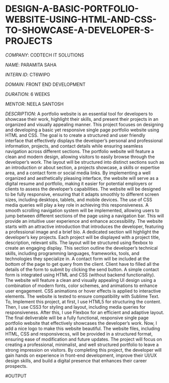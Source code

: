 # DESIGN-A-BASIC-PORTFOLIO-WEBSITE-USING-HTML-AND-CSS-TO-SHOWCASE-A-DEVELOPER-S-PROJECTS

*COMPANY*: CODTECH IT SOLUTIONS

*NAME*: PARAMITA SAHA

*INTERN ID*: CT6WIPO

*DOMAIN*: FRONT END DEVELOPMENT

*DURATION*: 6 WEEKS

*MENTOR*: NEELA SANTOSH

*DESCRIPTION*: A portfolio website is an essential tool for developers to showcase their work, highlight their skills, and present their projects in an organized and visually appealing manner. This project focuses on designing and developing a basic yet responsive single page portfolio website using HTML and CSS. The goal is to create a structured and user friendly interface that effectively displays the developer’s personal and professional information, projects, and contact details while ensuring seamless navigation across different sections. The portfolio website will feature a clean and modern design, allowing visitors to easily browse through the developer’s work. The layout will be structured into distinct sections such as an introduction or about section, a projects showcase, a skills or expertise area, and a contact form or social media links. By implementing a well organized and aesthetically pleasing interface, the website will serve as a digital resume and portfolio, making it easier for potential employers or clients to assess the developer’s capabilities. The website will be designed to be fully responsive, ensuring that it adapts smoothly to different screen sizes, including desktops, tablets, and mobile devices. The use of CSS media queries will play a key role in achieving this responsiveness. A smooth scrolling navigation system will be implemented, allowing users to jump between different sections of the page using a navigation bar. This will provide an intuitive user experience and enhance accessibility. The website starts with an attractive introduction that introduces the developer, featuring a professional image and a brief bio. A dedicated section will highlight the developer’s key projects. Each project will be displayed with a project title, description, relevant sills. The layout will be structured using flexbox to create an engaging display. This section outline the developer’s technical skills, including programming languages, frameworks, tools, and technologies they specialize in. A contact form will be included at the bottom of the page to get query from the client. Client have to filled all the details of the form to submit by clicking the send button. A simple contact form is integrated using HTML and CSS (without backend functionality). The website will feature a clean and visually appealing UI design using a combination of modern fonts, color schemes, and animations to enhance user engagement. CSS animations or hover effects is applied to interactive elements. The website is tested to ensure compatibility with Sublime Text. To, Implement this project, at first, I use HTML5 for structuring the content. Then, I use CSS3 for styling and layout, including media queries for responsiveness. After this, I use Flexbox for an efficient and adaptive layout. The final deliverable will be a fully functional, responsive single page portfolio website that effectively showcases the developer’s work. Now, I add a nice logo to make this website beautiful. The website files, including HTML, CSS and responsivecss, will be provided in a structured format, ensuring ease of modification and future updates. The project will focus on creating a professional, minimalist, and well structured portfolio to leave a strong impression on visitors. By completing this project, the developer will gain hands on experience in front-end development, improve their UI/UX design skills, and build a digital presence that enhances their career prospects.

#OUTPUT
